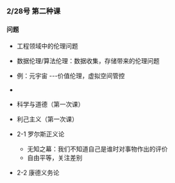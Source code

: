 ### 2/28号  第二种课
#### 问题
+ 工程领域中的伦理问题
+  数据伦理/算法伦理：数据收集，存储带来的伦理问题
+  例：元宇宙  ---价值伦理，虚拟空间管控
+  
+ 科学与道德（第一次课）
+ 利己主义（第一次课）



+ 2-1 罗尔斯正义论
  + 无知之幕：我们不知道自己是谁时对事物作出的评价
  + 自由平等，关注差别
+ 2-2 康德义务论